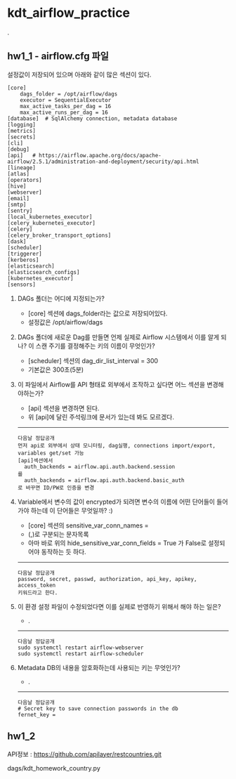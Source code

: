 # kdt_airflow_practice

.

## hw1_1 - airflow.cfg 파일   
설정값이 저장되어 있으며 아래와 같이 많은 섹션이 있다.
```
[core]
    dags_folder = /opt/airflow/dags
    executor = SequentialExecutor
    max_active_tasks_per_dag = 16
    max_active_runs_per_dag = 16
[database]  # SqlAlchemy connection, metadata database
[logging]
[metrics]
[secrets]
[cli]
[debug]
[api]   # https://airflow.apache.org/docs/apache-airflow/2.5.1/administration-and-deployment/security/api.html
[lineage]
[atlas]
[operators]
[hive]
[webserver]
[email]
[smtp]
[sentry]
[local_kubernetes_executor]
[celery_kubernetes_executor]
[celery]
[celery_broker_transport_options]
[dask]
[scheduler]
[triggerer]
[kerberos]
[elasticsearch]
[elasticsearch_configs]
[kubernetes_executor]
[sensors]
```


1. DAGs 폴더는 어디에 지정되는가?
    - [core] 섹션에 dags_folder라는 값으로 저장되어있다.
    - 설정값은 /opt/airflow/dags


2. DAGs 폴더에 새로운 Dag를 만들면 언제 실제로 Airflow 시스템에서 이를 알게
되나? 이 스캔 주기를 결정해주는 키의 이름이 무엇인가?
    - [scheduler] 섹션의 dag_dir_list_interval = 300
    - 기본값은 300초(5분)


3. 이 파일에서 Airflow를 API 형태로 외부에서 조작하고 싶다면 어느 섹션을
변경해야하는가?
    - [api] 섹션을 변경하면 된다.
    - 위 [api]에 달린 주석링크에 문서가 있는데 봐도 모르겠다.   
    ---
    ```
    다음날 정답공개
    먼저 api로 외부에서 상태 모니터링, dag실행, connections import/export, variables get/set 가능
    [api]섹션에서
      auth_backends = airflow.api.auth.backend.session
    를
      auth_backends = airflow.api.auth.backend.basic_auth
    로 바꾸면 ID/PW로 인증을 변경
    ```

4. Variable에서 변수의 값이 encrypted가 되려면 변수의 이름에 어떤 단어들이
들어가야 하는데 이 단어들은 무엇일까? :)
    - [core] 섹션의 sensitive_var_conn_names =
    - (,)로 구분되는 문자목록
    - 아마 바로 위의 hide_sensitive_var_conn_fields = True 가 False로 설정되어야 동작하는 듯 하다.
    ---
    ```
    다음날 정답공개
    password, secret, passwd, authorization, api_key, apikey, access_token
    키워드라고 한다.
    ```

5. 이 환경 설정 파일이 수정되었다면 이를 실제로 반영하기 위해서 해야 하는 일은?
    - .
    ---
    ```
    다음날 정답공개
    sudo systemctl restart airflow-webserver
    sudo systemctl restart airflow-scheduler
    ```

6. Metadata DB의 내용을 암호화하는데 사용되는 키는 무엇인가?
    - . 
    ---
    ```
    다음날 정답공개
    # Secret key to save connection passwords in the db
    fernet_key = 
    ```

## hw1_2
API정보 : https://github.com/apilayer/restcountries.git

dags/kdt_homework_country.py
